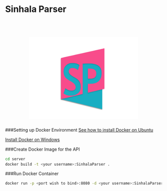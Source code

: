 # Sinhala Parser

<h1 align="center">
<br>
<img width="350" src="https://raw.githubusercontent.com/TRomesh/sinhala-parser/master/public/src/app/media/images/logo.png?token=AIhqNt6U6dBlMc1r3jWK_1QqSBdO9kiFks5YKsuhwA%3D%3D">
<br>
</h1>

###Setting up Docker Environment
[See how to install Docker on Ubuntu](https://www.digitalocean.com/community/tutorials/how-to-install-and-use-docker-on-ubuntu-16-04#step-2-—-executing-the-docker-command-without-sudo-(optional))

[Install Docker on Windows](https://docs.docker.com/docker-for-windows/)

###Create Docker Image for the API
```bash
cd server
docker build -t <your username>:SinhalaParser .
```
###Run Docker Container 

```bash
docker run -p <port wish to bind>:8080 -d <your username>:SinhalaParser
```
